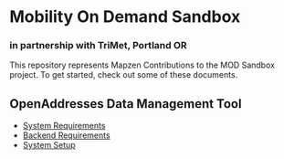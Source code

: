 # Mobility On Demand Sandbox
### in partnership with TriMet, Portland OR

This repository represents Mapzen Contributions to the MOD Sandbox project.
To get started, check out some of these documents.

## OpenAddresses Data Management Tool
- [System Requirements](docs/system-requirements.md)
- [Backend Requirements](docs/backend-requirements.md)
- [System Setup](docs/how-to-run.md)

